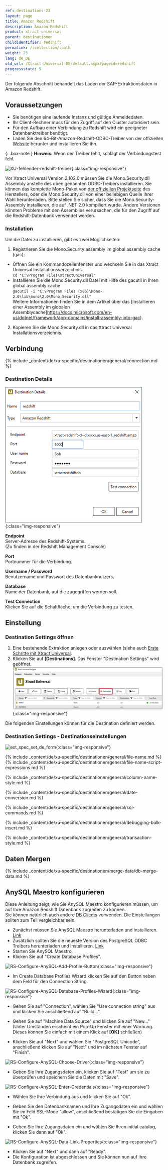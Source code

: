 ```yaml
---
ref: destinations-23
layout: page
title: Amazon Redshift
description: Amazon Redshift
product: xtract-universal
parent: destinationen
childidentifier: redshift
permalink: /:collection/:path
weight: 23
lang: de_DE
old_url: /Xtract-Universal-DE/default.aspx?pageid=redshift
progressstate: 5
---
```

Der folgende Abschnitt behandelt das Laden der SAP-Extraktionsdaten in Amazon Redshift.

## Voraussetzungen
- Sie benötigen eine laufende Instanz und gültige Anmeldedaten.
- Ihr Client-Rechner muss für den Zugriff auf den Cluster autorisiert sein.
- Für den Aufbau einer Verbindung zu Redshift wird ein geeigneter Datenbanktreiber benötigt.
- Laden Sie den 64-Bit-Amazon-Redshift-ODBC-Treiber von der offiziellen [Website](https://docs.aws.amazon.com/redshift/latest/mgmt/install-odbc-driver-windows.html) herunter und installieren Sie ihn.

{: .box-note }
**Hinweis:** Wenn der Treiber fehlt, schlägt der Verbindungstest fehl.

![XU-fehlender-redshift-treiber](/img/content/XU-fehlender-redshift-treiber.png){:class="img-responsive"}

Vor Xtract Universal Version 2.102.0 müssen Sie die Mono.Security.dll Assembly anstelle des oben genannten ODBC-Treibers installieren.
Sie können das komplette Mono-Paket von [der offiziellen Projektseite](http://download.mono-project.com/archive/2.0/download/) des Herstellers, oder die Mono.Security.dll von einer beliebigen Quelle Ihrer Wahl herunterladen. Bitte stellen Sie sicher, dass Sie die Mono.Security-Assembly installieren, die auf .NET 2.0 kompiliert wurde. Andere Versionen könnten Probleme mit den Assemblies verursachen, die für den Zugriff auf die Redshift-Datenbank verwendet werden.

### Installation
Um die Datei zu installieren, gibt es zwei Möglichkeiten:

1. Registrieren Sie die Mono.Security assembly im global assembly cache (gac):
- Öffnen Sie ein Kommandozeilenfenster und wechseln Sie in das Xtract Universal Installationsverzeichnis<br>
	`cd "C:\Program Files\XtractUniversal"`
- Installieren Sie die Mono.Security.dll Datei mit Hilfe des gacutil in Ihren global assembly cache <br>
	`gacutil -i "C:\Program Files (x86)\Mono-2.0\lib\mono\2.0\Mono.Security.dll"`<br>
Weitere Informationen finden Sie in dem Artikel über das [Installieren einer Assembly im globalen Assemblycache]https://docs.microsoft.com/en-us/dotnet/framework/app-domains/install-assembly-into-gac).
2. Kopieren Sie die Mono.Security.dll in das Xtract Universal Installationsverzeichnis.

## Verbindung

{% include _content/de/xu-specific/destinationen/general/connection.md %}	 

### Destination Details

![XU_redshift_destination](/img/content/XU_redshift_destination.png){:class="img-responsive"}

**Endpoint**<br>
Server-Adresse des Redshift-Systems.<br>
(Zu finden in der Redshift Management Console)

**Port**<br>
Portnummer für die Verbindung.

**Username / Password**<br>
Benutzername und Passwort des Datenbanknutzers.

**Database**<br>
Name der Datenbank, auf die zugegriffen werden soll.

**Test Connection**<br>
Klicken Sie auf die Schaltfläche, um die Verbindung zu testen.

## Einstellung
### Destination Settings öffnen

1. Eine bestehende Extraktion anlegen oder auswählen (siehe auch [Erste Schritte mit Xtract Universal](../erste-schritte/eine-neue-extraktion-anlegen).
2. Klicken Sie auf **[Destinations]**. Das Fenster "Destination Settings" wird geöffnet.
![Destination-settings](/img/content/xu/xu_designer_destination.png){:class="img-responsive"}

Die folgenden Einstellungen können für die Destination definiert werden. 
  
### Destination Settings - Destinationseinstellungen

![ext_spec_set_de_form](/img/content/redshift-configurations.png){:class="img-responsive"}

{% include _content/de/xu-specific/destinationen/general/file-name.md %}
{% include _content/de/xu-specific/destinationen/general/file-name-script-expressions.md %}

{% include _content/de/xu-specific/destinationen/general/column-name-style.md %}

{% include _content/de/xu-specific/destinationen/general/date-conversion.md %}

{% include _content/de/xu-specific/destinationen/general/sql-commands.md %}

{% include _content/de/xu-specific/destinationen/general/debugging-bulk-insert.md %}

{% include _content/de/xu-specific/destinationen/general/transaction-style.md %}

## Daten Mergen
{% include _content/de/xu-specific/destinationen/merge-data/db-merge-data.md  %}


## AnySQL Maestro konfigurieren

Diese Anleitung zeigt, wie Sie AnySQL Maestro konfigurieren müssen, um auf Ihre Amazon Redshift Datenbank zugreifen zu können.<br>
Sie können natürlich auch andere [DB Clients](https://docs.aws.amazon.com/redshift/latest/mgmt/connecting-using-workbench.html) verwenden. Die Einstellungen sollten zum Teil vergleichbar sein. 

- Zunächst müssen Sie AnySQL Maestro herunterladen und installieren. [Link](https://www.sqlmaestro.com/products/anysql/maestro/download/)
- Zusätzlich sollten Sie die neueste Version des PostgreSQL ODBC Treibers herunterladen und installieren. [Link](http://ftp.postgresql.org/pub/odbc/versions/msi/psqlodbc_08_04_0200.zip)
- Starten Sie AnySQL Maestro.
- Klicken Sie auf "Create Database Profiles".

![RS-Configure-AnySQL-Add-Profile-Button](/img/content/RS-Configure-AnySQL-Add-Profile-Button.png){:class="img-responsive"}

- Im Create Database Profiles Wizard klicken Sie auf den Button neben dem Feld für den Connection String.

![RS-Configure-AnySQL-Database-Profiles-Wizard](/img/content/RS-Configure-AnySQL-Database-Profiles-Wizard.png){:class="img-responsive"}

- Gehen Sie auf "Connection", wählen Sie "Use connection string" aus und klicken Sie anschließend auf "Build...".
- Gehen Sie auf "Machine Data Source" und klicken Sie auf "New..." (Unter Umständen erscheint ein Pop-Up Fenster mit einer Warnung.
  Dieses können Sie einfach mit einem Klick auf **[OK]** schließen)
  

- Klicken Sie auf "Next" und wählen Sie "PostgreSQL Unicode", anschließend klicken Sie auf "Next" und im nächsten Fenster auf "Finish".

![RS-Configure-AnySQL-Choose-Driver](/img/content/RS-Configure-AnySQL-Choose-Driver.png){:class="img-responsive"}

- Geben Sie Ihre Zugangsdaten ein, klicken Sie auf "Test" um sie zu überprüfen und speichern Sie die Daten mit "Save".

![RS-Configure-AnySQL-Enter-Credentials](/img/content/RS-Configure-AnySQL-Enter-Credentials.png){:class="img-responsive"}

- Wählen Sie Ihre Verbindung aus und klicken Sie auf "Ok".
- Geben Sie den Datenbanknamen und Ihre Zugangsdaten ein und wählen Sie im Feld SSL-Mode "allow", anschließend bestätigen Sie die Eingaben mit "Ok".


- Geben Sie Ihre Zugangsdaten ein und wählen Sie Ihren initial catalog, klicken Sie dann auf "Ok".

![RS-Configure-AnySQL-Data-Link-Properties](/img/content/RS-Configure-AnySQL-Data-Link-Properties.png){:class="img-responsive"}

- Klicken Sie auf "Next" und dann auf "Ready".
- Die Konfiguration ist abgeschlossen und Sie können nun auf Ihre Datenbank zugreifen. 